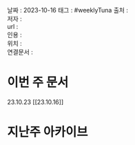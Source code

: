 
날짜 : 2023-10-16
태그 :   #weeklyTuna
출처 :   
저자 :   
url :   
인용 :   
위치 :  
연결문서 :   


# 이번 주 문서

23.10.23
[[23.10.16]]


# 지난주 아카이브






